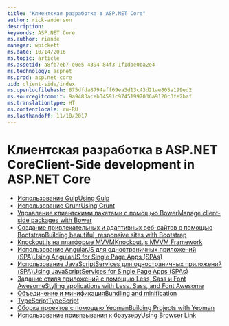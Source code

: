 ```yaml
---
title: "Клиентская разработка в ASP.NET Core"
author: rick-anderson
description: 
keywords: ASP.NET Core
ms.author: riande
manager: wpickett
ms.date: 10/14/2016
ms.topic: article
ms.assetid: a8fb7eb7-e0e5-4394-84f3-1f1dbe0ba2e4
ms.technology: aspnet
ms.prod: asp.net-core
uid: client-side/index
ms.openlocfilehash: 875dfda8794aff69ea3d13c43d21ae805a199ed2
ms.sourcegitcommit: 9a9483aceb34591c97451997036a9120c3fe2baf
ms.translationtype: HT
ms.contentlocale: ru-RU
ms.lasthandoff: 11/10/2017
---
```

# <a name="client-side-development-in-aspnet-core"></a><span data-ttu-id="b7577-103">Клиентская разработка в ASP.NET Core</span><span class="sxs-lookup"><span data-stu-id="b7577-103">Client-Side development in ASP.NET Core</span></span>

- [<span data-ttu-id="b7577-104">Использование Gulp</span><span class="sxs-lookup"><span data-stu-id="b7577-104">Using Gulp</span></span>](using-gulp.md)
- [<span data-ttu-id="b7577-105">Использование Grunt</span><span class="sxs-lookup"><span data-stu-id="b7577-105">Using Grunt</span></span>](using-grunt.md)
- [<span data-ttu-id="b7577-106">Управление клиентскими пакетами с помощью Bower</span><span class="sxs-lookup"><span data-stu-id="b7577-106">Manage client-side packages with Bower</span></span>](bower.md)
- [<span data-ttu-id="b7577-107">Создание привлекательных и адаптивных веб-сайтов с помощью Bootstrap</span><span class="sxs-lookup"><span data-stu-id="b7577-107">Building beautiful, responsive sites with Bootstrap</span></span>](bootstrap.md)
- [<span data-ttu-id="b7577-108">Knockout.js на платформе MVVM</span><span class="sxs-lookup"><span data-stu-id="b7577-108">Knockout.js MVVM Framework</span></span>](knockout.md)
- [<span data-ttu-id="b7577-109">Использование AngularJS для одностраничных приложений (SPA)</span><span class="sxs-lookup"><span data-stu-id="b7577-109">Using AngularJS for Single Page Apps (SPAs)</span></span>](angular.md)
- [<span data-ttu-id="b7577-110">Использование JavaScriptServices для одностраничных приложений (SPA)</span><span class="sxs-lookup"><span data-stu-id="b7577-110">Using JavaScriptServices for Single Page Apps (SPAs)</span></span>](spa-services.md)
- [<span data-ttu-id="b7577-111">Задание стиля приложений с помощью Less, Sass и Font Awesome</span><span class="sxs-lookup"><span data-stu-id="b7577-111">Styling applications with Less, Sass, and Font Awesome</span></span>](less-sass-fa.md)
- [<span data-ttu-id="b7577-112">Объединение и минификация</span><span class="sxs-lookup"><span data-stu-id="b7577-112">Bundling and minification</span></span>](bundling-and-minification.md)
- [<span data-ttu-id="b7577-113">TypeScript</span><span class="sxs-lookup"><span data-stu-id="b7577-113">TypeScript</span></span>](https://www.typescriptlang.org/docs/handbook/asp-net-core.html)
- [<span data-ttu-id="b7577-114">Сборка проектов с помощью Yeoman</span><span class="sxs-lookup"><span data-stu-id="b7577-114">Building Projects with Yeoman</span></span>](yeoman.md)
- [<span data-ttu-id="b7577-115">Использование привязывания к браузеру</span><span class="sxs-lookup"><span data-stu-id="b7577-115">Using Browser Link</span></span>](using-browserlink.md)
